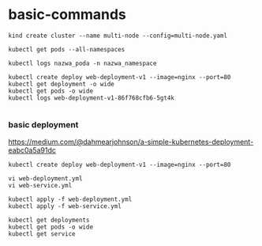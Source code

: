 # basic-commands
```
kind create cluster --name multi-node --config=multi-node.yaml

kubectl get pods --all-namespaces

kubectl logs nazwa_poda -n nazwa_namespace
```



```
kubectl create deploy web-deployment-v1 --image=nginx --port=80
kubectl get deployment -o wide
kubectl get pods -o wide
kubectl logs web-deployment-v1-86f768cfb6-5gt4k


```

### basic deployment
https://medium.com/@dahmearjohnson/a-simple-kubernetes-deployment-eabc0a5a91dc

```
kubectl create deploy web-deployment-v1 --image=nginx --port=80
```
```
vi web-deployment.yml
vi web-service.yml

kubectl apply -f web-deployment.yml
kubectl apply -f web-service.yml
```


```
kubectl get deployments
kubectl get pods -o wide
kubectl get service
```
